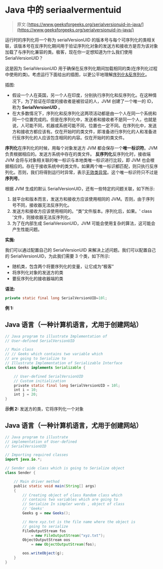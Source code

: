 # Java 中的 seriaalvermentuid

> 原文:[https://www.geeksforgeeks.org/serialversionuid-in-java/](https://www.geeksforgeeks.org/serialversionuid-in-java/)

运行时的序列化将一个称为 serialVersionUID 的版本号与每个可序列化的类相关联，该版本号在反序列化期间用于验证序列化对象的发送方和接收方是否为该对象加载了与序列化兼容的类。极客，现在你一定想知道为什么我们使用 SerialVersionUID？

这是因为 SerialVersionUID 用于确保在反序列化期间加载相同的类(在序列化过程中使用的类)。考虑运行下面给出的插图，以更公平地理解[序列化&反序列化](https://www.geeksforgeeks.org/serialization-in-java/)。

插图:

*   假设一个人在英国，另一个人在印度，分别执行序列化和反序列化。在这种情况下，为了验证在印度的接收者是被验证的人，JVM 创建了一个唯一的 ID，称为 **SerialVersionUID** 。
*   在大多数情况下，序列化和反序列化这两项活动都是由一个人在同一个系统和同一个位置完成的。但是在序列化中，发送者和接收者不是同一个人，也就是说，人可能不同，机器或系统可能不同，位置也一定不同。在序列化中，发送方和接收方都应该有。仅在开始时的类文件，即准备进行序列化的人和准备进行反序列化的人应该包含相同的内容。仅在开始时的类文件。

**序列化**在序列化的时候，用每个对象发送方 JVM 都会保存一个**唯一标识符**。JVM 负责根据相应的。发送方系统中存在的类文件。
**反序列化**反序列化时，接收端 JVM 会将与对象相关联的唯一标识与本地类唯一标识进行比较，即 JVM 也会根据相应的。存在于接收系统中的类文件。如果两个唯一标识都匹配，则只执行反序列化。否则，我们将得到运行时异常，表示[无效类异常](https://www.geeksforgeeks.org/serialization-in-java/)。这个唯一标识符只不过是**序列号**。

根据 JVM 生成的默认 SerialVersionUID，还有一些特定的问题关联，如下所示:

1.  就平台和版本而言，发送方和接收方应该使用相同的 JVM。否则，由于序列号不同，接收器无法反序列化。
2.  发送方和接收方应该使用相同的。“类”文件版本。序列化后，如果。' class '文件，则接收器无法反序列化。
3.  为了在内部生成 SerialVersionUID，JVM 可能会使用复杂的算法，这可能会产生性能问题。

**实施:**

我们可以通过配置自己的 SerialVersionUID 来解决上述问题。我们可以配置自己的 SerialVersionUID，为此我们需要 3 个类，如下所示:

*   随机类，包含两个将要序列化的变量，让它成为“极客”
*   将序列化对象的发送方的类
*   要反序列化的接收器端的类

**语法:**

```java
private static final long SerialVersionUID=10l;
```

**例 1:**

## Java 语言（一种计算机语言，尤用于创建网站）

```java
// Java program to illustrate Implementation of
// User-defined SerialVersionUID

// Main class
// // Geeks which contains two variable which
// are going to Serialize to
// Illustrate Implementation of Serializable Interface
class Geeks implements Serializable {

    // User-defined SerialVersionUID
    // Custom initialization
    private static final long SerialVersionUID = 10l;
    int i = 10;
    int j = 20;
}
```

**示例 2:** 发送方的类，它将序列化一个对象

## Java 语言（一种计算机语言，尤用于创建网站）

```java
// Java program to illustrate
// implementation of User-defined
// SerialVersionUID

// Importing required classes
import java.io.*;

// Sender side class which is going to Serialize object
class Sender {

    // Main driver method
    public static void main(String[] args)
    {
        // Creating object of class Random class which
        // contains two variables which are going to
        // Serialize In simpler words , object of class
        // 'Geeks'
        Geeks g = new Geeks();

        // Here xyz.txt is the file name where the object is
        // going to serialize
        FileOutputStream fos
            = new FileOutputStream("xyz.txt");
        ObjectOutputStream oos
            = new ObjectOutputStream(fos);

        oos.writeObject(g);
    }
}
```